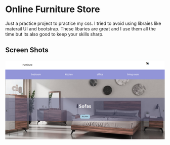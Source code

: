 # Online Furniture Store
Just a practice project to practice my css. I tried to avoid using libraies like materail UI and bootstrap. These libaries are great and I use them all the time but its also good to keep your skills sharp.


## Screen Shots
![homepage](/screenshots/home-page.png)
